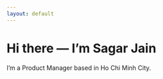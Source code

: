 ```yaml
---
layout: default
---
```

# Hi there — I’m Sagar Jain  
I’m a Product Manager based in Ho Chi Minh City.
